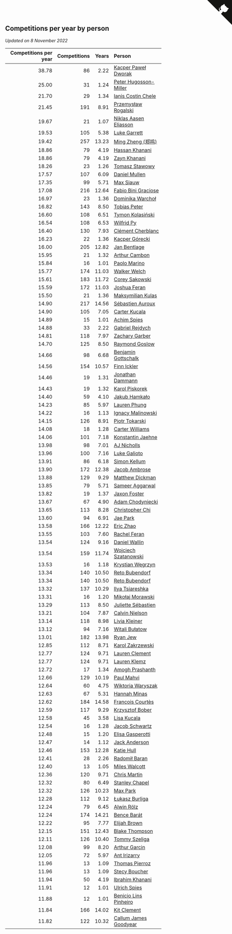 ## Competitions per year by person

*Updated on  8 November 2022*

| Competitions per year | Competitions | Years | Person |
| ---: | ---: | ---: | :--- |
| 38.78 | 86 | 2.22 | [Kacper Paweł Dworak](https://www.worldcubeassociation.org/persons/2020DWOR01) |
| 25.00 | 31 | 1.24 | [Peter Hugosson-Miller](https://www.worldcubeassociation.org/persons/2021HUGO01) |
| 21.70 | 29 | 1.34 | [Ianis Costin Chele](https://www.worldcubeassociation.org/persons/2021CHEL01) |
| 21.45 | 191 | 8.91 | [Przemysław Rogalski](https://www.worldcubeassociation.org/persons/2013ROGA02) |
| 19.67 | 21 | 1.07 | [Niklas Aasen Eliasson](https://www.worldcubeassociation.org/persons/2021ELIA01) |
| 19.53 | 105 | 5.38 | [Luke Garrett](https://www.worldcubeassociation.org/persons/2017GARR05) |
| 19.42 | 257 | 13.23 | [Ming Zheng (郑鸣)](https://www.worldcubeassociation.org/persons/2009ZHEN11) |
| 18.86 | 79 | 4.19 | [Hassan Khanani](https://www.worldcubeassociation.org/persons/2018KHAN26) |
| 18.86 | 79 | 4.19 | [Zayn Khanani](https://www.worldcubeassociation.org/persons/2018KHAN28) |
| 18.26 | 23 | 1.26 | [Tomasz Stawowy](https://www.worldcubeassociation.org/persons/2021STAW01) |
| 17.57 | 107 | 6.09 | [Daniel Mullen](https://www.worldcubeassociation.org/persons/2016MULL04) |
| 17.35 | 99 | 5.71 | [Max Siauw](https://www.worldcubeassociation.org/persons/2017SIAU02) |
| 17.08 | 216 | 12.64 | [Fabio Bini Graciose](https://www.worldcubeassociation.org/persons/2010GRAC02) |
| 16.97 | 23 | 1.36 | [Dominika Warchoł](https://www.worldcubeassociation.org/persons/2021WARC01) |
| 16.82 | 143 | 8.50 | [Tobias Peter](https://www.worldcubeassociation.org/persons/2014PETE03) |
| 16.60 | 108 | 6.51 | [Tymon Kolasiński](https://www.worldcubeassociation.org/persons/2016KOLA02) |
| 16.54 | 108 | 6.53 | [Wilfrid Py](https://www.worldcubeassociation.org/persons/2016PYWI01) |
| 16.40 | 130 | 7.93 | [Clément Cherblanc](https://www.worldcubeassociation.org/persons/2014CHER05) |
| 16.23 | 22 | 1.36 | [Kacper Górecki](https://www.worldcubeassociation.org/persons/2021GORE01) |
| 16.00 | 205 | 12.82 | [Jan Bentlage](https://www.worldcubeassociation.org/persons/2010BENT01) |
| 15.95 | 21 | 1.32 | [Arthur Cambon](https://www.worldcubeassociation.org/persons/2021CAMB01) |
| 15.84 | 16 | 1.01 | [Paolo Marino](https://www.worldcubeassociation.org/persons/2021MARI04) |
| 15.77 | 174 | 11.03 | [Walker Welch](https://www.worldcubeassociation.org/persons/2011WELC01) |
| 15.61 | 183 | 11.72 | [Corey Sakowski](https://www.worldcubeassociation.org/persons/2011SAKO01) |
| 15.59 | 172 | 11.03 | [Joshua Feran](https://www.worldcubeassociation.org/persons/2011FERA01) |
| 15.50 | 21 | 1.36 | [Maksymilian Kulas](https://www.worldcubeassociation.org/persons/2021KULA02) |
| 14.90 | 217 | 14.56 | [Sébastien Auroux](https://www.worldcubeassociation.org/persons/2008AURO01) |
| 14.90 | 105 | 7.05 | [Carter Kucala](https://www.worldcubeassociation.org/persons/2015KUCA01) |
| 14.89 | 15 | 1.01 | [Achim Spies](https://www.worldcubeassociation.org/persons/2021SPIE01) |
| 14.88 | 33 | 2.22 | [Gabriel Rejdych](https://www.worldcubeassociation.org/persons/2020REJD01) |
| 14.81 | 118 | 7.97 | [Zachary Garber](https://www.worldcubeassociation.org/persons/2014GARB01) |
| 14.70 | 125 | 8.50 | [Raymond Goslow](https://www.worldcubeassociation.org/persons/2014GOSL01) |
| 14.66 | 98 | 6.68 | [Benjamin Gottschalk](https://www.worldcubeassociation.org/persons/2016GOTT01) |
| 14.56 | 154 | 10.57 | [Finn Ickler](https://www.worldcubeassociation.org/persons/2012ICKL01) |
| 14.46 | 19 | 1.31 | [Jonathan Dammann](https://www.worldcubeassociation.org/persons/2021DAMM01) |
| 14.43 | 19 | 1.32 | [Karol Piskorek](https://www.worldcubeassociation.org/persons/2021PISK01) |
| 14.40 | 59 | 4.10 | [Jakub Hamkało](https://www.worldcubeassociation.org/persons/2018HAMK01) |
| 14.23 | 85 | 5.97 | [Lauren Phung](https://www.worldcubeassociation.org/persons/2016PHUN02) |
| 14.22 | 16 | 1.13 | [Ignacy Malinowski](https://www.worldcubeassociation.org/persons/2021MALI02) |
| 14.15 | 126 | 8.91 | [Piotr Tokarski](https://www.worldcubeassociation.org/persons/2013TOKA01) |
| 14.08 | 18 | 1.28 | [Carter Williams](https://www.worldcubeassociation.org/persons/2021WILL06) |
| 14.06 | 101 | 7.18 | [Konstantin Jaehne](https://www.worldcubeassociation.org/persons/2015JAEH01) |
| 13.98 | 98 | 7.01 | [AJ Nicholls](https://www.worldcubeassociation.org/persons/2015NICH04) |
| 13.96 | 100 | 7.16 | [Luke Galioto](https://www.worldcubeassociation.org/persons/2015GALI02) |
| 13.91 | 86 | 6.18 | [Simon Kellum](https://www.worldcubeassociation.org/persons/2016KELL12) |
| 13.90 | 172 | 12.38 | [Jacob Ambrose](https://www.worldcubeassociation.org/persons/2010AMBR01) |
| 13.88 | 129 | 9.29 | [Matthew Dickman](https://www.worldcubeassociation.org/persons/2013DICK01) |
| 13.85 | 79 | 5.71 | [Sameer Aggarwal](https://www.worldcubeassociation.org/persons/2017AGGA01) |
| 13.82 | 19 | 1.37 | [Jaxon Foster](https://www.worldcubeassociation.org/persons/2021FOST01) |
| 13.67 | 67 | 4.90 | [Adam Chodyniecki](https://www.worldcubeassociation.org/persons/2017CHOD02) |
| 13.65 | 113 | 8.28 | [Christopher Chi](https://www.worldcubeassociation.org/persons/2014CHIC01) |
| 13.60 | 94 | 6.91 | [Jae Park](https://www.worldcubeassociation.org/persons/2015PARK24) |
| 13.58 | 166 | 12.22 | [Eric Zhao](https://www.worldcubeassociation.org/persons/2010ZHAO19) |
| 13.55 | 103 | 7.60 | [Rachel Feran](https://www.worldcubeassociation.org/persons/2015FERA01) |
| 13.54 | 124 | 9.16 | [Daniel Wallin](https://www.worldcubeassociation.org/persons/2013WALL03) |
| 13.54 | 159 | 11.74 | [Wojciech Szatanowski](https://www.worldcubeassociation.org/persons/2011SZAT01) |
| 13.53 | 16 | 1.18 | [Krystian Węgrzyn](https://www.worldcubeassociation.org/persons/2021WEGR01) |
| 13.34 | 140 | 10.50 | [Reto Bubendorf](https://www.worldcubeassociation.org/persons/2012BUBE01) |
| 13.34 | 140 | 10.50 | [Reto Bubendorf](https://www.worldcubeassociation.org/persons/2012BUBE01) |
| 13.32 | 137 | 10.29 | [Ilya Tsiareshka](https://www.worldcubeassociation.org/persons/2012TERE01) |
| 13.31 | 16 | 1.20 | [Mikołaj Morawski](https://www.worldcubeassociation.org/persons/2021MORA01) |
| 13.29 | 113 | 8.50 | [Juliette Sébastien](https://www.worldcubeassociation.org/persons/2014SEBA01) |
| 13.21 | 104 | 7.87 | [Calvin Nielson](https://www.worldcubeassociation.org/persons/2014NIEL03) |
| 13.14 | 118 | 8.98 | [Livia Kleiner](https://www.worldcubeassociation.org/persons/2013KLEI03) |
| 13.12 | 94 | 7.16 | [Witali Bułatow](https://www.worldcubeassociation.org/persons/2015BUAT01) |
| 13.01 | 182 | 13.98 | [Ryan Jew](https://www.worldcubeassociation.org/persons/2008JEWR01) |
| 12.85 | 112 | 8.71 | [Karol Zakrzewski](https://www.worldcubeassociation.org/persons/2014ZAKR01) |
| 12.77 | 124 | 9.71 | [Lauren Clement](https://www.worldcubeassociation.org/persons/2013KLEM01) |
| 12.77 | 124 | 9.71 | [Lauren Klemz](https://www.worldcubeassociation.org/persons/2013KLEM01) |
| 12.72 | 17 | 1.34 | [Amogh Prashanth](https://www.worldcubeassociation.org/persons/2021PRAS01) |
| 12.66 | 129 | 10.19 | [Paul Mahvi](https://www.worldcubeassociation.org/persons/2012MAHV01) |
| 12.64 | 60 | 4.75 | [Wiktoria Waryszak](https://www.worldcubeassociation.org/persons/2018WARY01) |
| 12.63 | 67 | 5.31 | [Hannah Minas](https://www.worldcubeassociation.org/persons/2017MINA04) |
| 12.62 | 184 | 14.58 | [François Courtès](https://www.worldcubeassociation.org/persons/2008COUR01) |
| 12.59 | 117 | 9.29 | [Krzysztof Bober](https://www.worldcubeassociation.org/persons/2013BOBE01) |
| 12.58 | 45 | 3.58 | [Lisa Kucala](https://www.worldcubeassociation.org/persons/2019KUCA01) |
| 12.54 | 16 | 1.28 | [Jacob Schwartz](https://www.worldcubeassociation.org/persons/2021SCHW01) |
| 12.48 | 15 | 1.20 | [Elisa Gasperotti](https://www.worldcubeassociation.org/persons/2021GASP01) |
| 12.47 | 14 | 1.12 | [Jack Anderson](https://www.worldcubeassociation.org/persons/2021ANDE05) |
| 12.46 | 153 | 12.28 | [Katie Hull](https://www.worldcubeassociation.org/persons/2010HULL01) |
| 12.41 | 28 | 2.26 | [Radomił Baran](https://www.worldcubeassociation.org/persons/2020BARA02) |
| 12.40 | 13 | 1.05 | [Miles Walcott](https://www.worldcubeassociation.org/persons/2021WALC02) |
| 12.36 | 120 | 9.71 | [Chris Martin](https://www.worldcubeassociation.org/persons/2013MART03) |
| 12.32 | 80 | 6.49 | [Stanley Chapel](https://www.worldcubeassociation.org/persons/2016CHAP04) |
| 12.32 | 126 | 10.23 | [Max Park](https://www.worldcubeassociation.org/persons/2012PARK03) |
| 12.28 | 112 | 9.12 | [Łukasz Burliga](https://www.worldcubeassociation.org/persons/2013BURL01) |
| 12.24 | 79 | 6.45 | [Alwin Rölz](https://www.worldcubeassociation.org/persons/2016ROLZ01) |
| 12.24 | 174 | 14.21 | [Bence Barát](https://www.worldcubeassociation.org/persons/2008BARA01) |
| 12.22 | 95 | 7.77 | [Elijah Brown](https://www.worldcubeassociation.org/persons/2015BROW03) |
| 12.15 | 151 | 12.43 | [Blake Thompson](https://www.worldcubeassociation.org/persons/2010THOM03) |
| 12.11 | 126 | 10.40 | [Tommy Szeliga](https://www.worldcubeassociation.org/persons/2012SZEL01) |
| 12.08 | 99 | 8.20 | [Arthur Garcin](https://www.worldcubeassociation.org/persons/2014GARC27) |
| 12.05 | 72 | 5.97 | [Ant Irizarry](https://www.worldcubeassociation.org/persons/2016IRIZ02) |
| 11.96 | 13 | 1.09 | [Thomas Pierroz](https://www.worldcubeassociation.org/persons/2021PIER01) |
| 11.96 | 13 | 1.09 | [Stecy Boucher](https://www.worldcubeassociation.org/persons/2021BOUC01) |
| 11.94 | 50 | 4.19 | [Ibrahim Khanani](https://www.worldcubeassociation.org/persons/2018KHAN27) |
| 11.91 | 12 | 1.01 | [Ulrich Spies](https://www.worldcubeassociation.org/persons/2021SPIE02) |
| 11.88 | 12 | 1.01 | [Benicio Lins Pinheiro](https://www.worldcubeassociation.org/persons/2021PINH01) |
| 11.84 | 166 | 14.02 | [Kit Clement](https://www.worldcubeassociation.org/persons/2008CLEM01) |
| 11.82 | 122 | 10.32 | [Callum James Goodyear](https://www.worldcubeassociation.org/persons/2012GOOD02) |


<a href="https://github.com/JustinTimeCuber/wca_statistics" class="github-corner" aria-label="View source on Github"><svg width="80" height="80" viewBox="0 0 250 250" style="fill:#151513; color:#fff; position: absolute; top: 0; border: 0; right: 0;" aria-hidden="true"><path d="M0,0 L115,115 L130,115 L142,142 L250,250 L250,0 Z"></path><path d="M128.3,109.0 C113.8,99.7 119.0,89.6 119.0,89.6 C122.0,82.7 120.5,78.6 120.5,78.6 C119.2,72.0 123.4,76.3 123.4,76.3 C127.3,80.9 125.5,87.3 125.5,87.3 C122.9,97.6 130.6,101.9 134.4,103.2" fill="currentColor" style="transform-origin: 130px 106px;" class="octo-arm"></path><path d="M115.0,115.0 C114.9,115.1 118.7,116.5 119.8,115.4 L133.7,101.6 C136.9,99.2 139.9,98.4 142.2,98.6 C133.8,88.0 127.5,74.4 143.8,58.0 C148.5,53.4 154.0,51.2 159.7,51.0 C160.3,49.4 163.2,43.6 171.4,40.1 C171.4,40.1 176.1,42.5 178.8,56.2 C183.1,58.6 187.2,61.8 190.9,65.4 C194.5,69.0 197.7,73.2 200.1,77.6 C213.8,80.2 216.3,84.9 216.3,84.9 C212.7,93.1 206.9,96.0 205.4,96.6 C205.1,102.4 203.0,107.8 198.3,112.5 C181.9,128.9 168.3,122.5 157.7,114.1 C157.9,116.9 156.7,120.9 152.7,124.9 L141.0,136.5 C139.8,137.7 141.6,141.9 141.8,141.8 Z" fill="currentColor" class="octo-body"></path></svg></a><style>.github-corner:hover .octo-arm{animation:octocat-wave 560ms ease-in-out}@keyframes octocat-wave{0%,100%{transform:rotate(0)}20%,60%{transform:rotate(-25deg)}40%,80%{transform:rotate(10deg)}}@media (max-width:500px){.github-corner:hover .octo-arm{animation:none}.github-corner .octo-arm{animation:octocat-wave 560ms ease-in-out}}</style>
